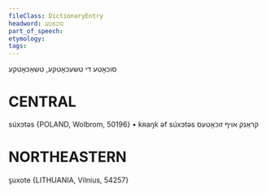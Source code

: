 ```yaml
---
fileClass: DictionaryEntry
headword: סוכאָטע
part_of_speech: 
etymology: 
tags: 
---
```

סוכאָטע
די
טשעכאָטקע, טשאַכאָטקע

CENTRAL
========

súxɔtəs {POLAND, Wolbrom, 50196}
	•	kʀaŋk əf súxɔtəs קראַנק אויף זוכאָטעס

NORTHEASTERN
==============

ᶊuxote {LITHUANIA, Vilnius, 54257}